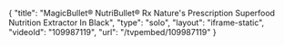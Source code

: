 {
    "title": "MagicBullet&reg; NutriBullet&reg; Rx Nature's Prescription Superfood Nutrition Extractor In Black",
    "type": "solo",
    "layout": "iframe-static",
    "videoId": "109987119",
    "url": "\/tvpembed\/109987119"
}